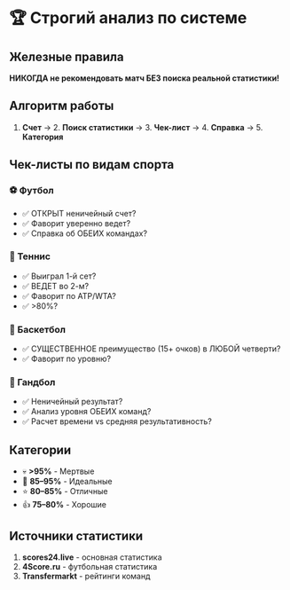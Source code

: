 # 🏆 Строгий анализ по системе

## Железные правила

**НИКОГДА не рекомендовать матч БЕЗ поиска реальной статистики!**

## Алгоритм работы

1. **Счет** → 2. **Поиск статистики** → 3. **Чек-лист** → 4. **Справка** → 5. **Категория**

## Чек-листы по видам спорта

### ⚽ Футбол
- ✅ ОТКРЫТ неничейный счет?
- ✅ Фаворит уверенно ведет?
- ✅ Справка об ОБЕИХ командах?

### 🎾 Теннис
- ✅ Выиграл 1-й сет?
- ✅ ВЕДЕТ во 2-м?
- ✅ Фаворит по ATP/WTA?
- ✅ >80%?

### 🏀 Баскетбол
- ✅ СУЩЕСТВЕННОЕ преимущество (15+ очков) в ЛЮБОЙ четверти?
- ✅ Фаворит по уровню?

### 🤾 Гандбол
- ✅ Неничейный результат?
- ✅ Анализ уровня ОБЕИХ команд?
- ✅ Расчет времени vs средняя результативность?

## Категории

- 💀 **>95%** - Мертвые
- 🎯 **85–95%** - Идеальные
- ⭐ **80–85%** - Отличные
- 👍 **75–80%** - Хорошие

## Источники статистики

1. **scores24.live** - основная статистика
2. **4Score.ru** - футбольная статистика
3. **Transfermarkt** - рейтинги команд
